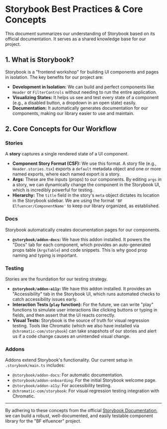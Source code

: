 # Storybook Best Practices & Core Concepts

This document summarizes our understanding of Storybook based on its official documentation. It serves as a shared knowledge base for our project.

## 1. What is Storybook?

Storybook is a "frontend workshop" for building UI components and pages in isolation. The key benefits for our project are:
- **Development in Isolation:** We can build and perfect components like `Header` or `FilterControls` without needing to run the entire application.
- **Visualizing States:** It helps us see and test every state of a component (e.g., a disabled button, a dropdown in an open state) easily.
- **Documentation:** It automatically generates documentation for our components, making our library easier to use and maintain.

## 2. Core Concepts for Our Workflow

### Stories
A **story** captures a single rendered state of a UI component.

- **Component Story Format (CSF):** We use this format. A story file (e.g., `Header.stories.tsx`) exports a `default` metadata object and one or more named exports, where each named export is a story.
- **Args:** These are the inputs (props) to our components. By editing `args` in a story, we can dynamically change the component in the Storybook UI, which is incredibly powerful for testing.
- **Hierarchy:** The `title` field in the story's `meta` object dictates its location in the Storybook sidebar. We are using the format `'BF Elfuencer/ComponentName'` to keep our library organized, as established.

### Docs
Storybook automatically creates documentation pages for our components.

- **`@storybook/addon-docs`:** We have this addon installed. It powers the "Docs" tab for each component, which provides an auto-generated props table (`ArgsTable`) and code snippets. This is why good prop naming and typing is important.

### Testing
Stories are the foundation for our testing strategy.

- **`@storybook/addon-a11y`:** We have this addon installed. It provides an "Accessibility" tab in the Storybook UI, which runs automated checks to catch accessibility issues early.
- **Interaction Tests (`play` function):** For the future, we can write "play" functions to simulate user interactions like clicking buttons or typing in fields, and then assert that the UI reacts correctly.
- **Visual Tests:** Storybook is the source of truth for visual regression testing. Tools like Chromatic (which we also have installed via `@chromatic-com/storybook`) can take snapshots of our stories and alert us if a code change causes an unintended visual change.

### Addons
Addons extend Storybook's functionality. Our current setup in `.storybook/main.ts` includes:
- `@storybook/addon-docs`: For automatic documentation.
- `@storybook/addon-onboarding`: For the initial Storybook welcome page.
- `@storybook/addon-a11y`: For accessibility testing.
- `@chromatic-com/storybook`: For visual regression testing integration with Chromatic.

---

By adhering to these concepts from the official [Storybook Documentation](https://storybook.js.org/docs), we can build a robust, well-documented, and easily testable component library for the "BF elfuencer" project. 